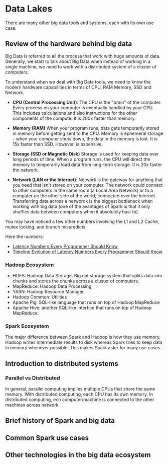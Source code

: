 # Data Lakes

There are many other big data tools and systems, each with its own use case. 

## Review of the hardware behind big data 

Big Data is referred to all the process that work with huge amounts of data. Generally, we start to talk about Big Data when instead of working in a single machine, we need to work with a distributed system of a cluster of computers. 

To understand when we deal with Big Data tools, we need to know the modern hardware capabilities in terms of CPU, RAM Memory, SSD and Network. 

- **CPU (Central Processing Unit)**: The CPU is the "brain" of the computer. Every process on your computer is eventually handled by your CPU. This includes calculations and also instructions for the other components of the compute. It is 200x faster than memory.

- **Memory (RAM)** When your program runs, data gets temporarily stored in memory before getting sent to the CPU. Memory is ephemeral storage - when your computer shuts down, the data in the memory is lost. It is 15x faster than SSD. However, is expensive.

- **Storage (SSD or Magnetic Disk)** Storage is used for keeping data over long periods of time. When a program runs, the CPU will direct the memory to temporarily load data from long-term storage. It is 20x faster thn network.

- **Network (LAN or the Internet)**: Network is the gateway for anything that you need that isn't stored on your computer. The network could connect to other computers in the same room (a Local Area Network) or to a computer on the other side of the world, connected over the internet. Transferring data across a networdk is the biggest bottleneck when working with big data (one of the avantages of Spark is that it only shuffles data between computers when it absolutely hast to).

You may have noticed a few other numbers involving the L1 and L2 Cache, mutex locking, and branch mispredicts. 

Here the numbers:
- [Latency Numbers Every Programmer Should Know](https://gist.github.com/jboner/2841832)
- [Timeline Evolution of Latency Numbers Every Programmer Should Know](http://people.eecs.berkeley.edu/~rcs/research/interactive_latency.html)
 
### Hadoop Ecosystem

- HDFS: Hadoop Data Storage. Big dat storage system that splits data into chunks and stores the chunks across a cluster of computers.
- MapReduce: Hadoop Data Processing
- YARN: Hadoop Resource Manager
- Hadoop Common: Utilities
- Apache Pig: SQL-like language that runs on top of Hadoop MapReduce
- Apache Hive: another SQL-like interfice that runs on top of Hadoop MapReduce.

### Spark Ecosystem

The major difference between Spark and Hadoop is how they use memory. Hadoop writes intermediate results to disk whereas Spark tries to keep data in memory whenever possible. This makes Spark aster for many use cases.



## Introduction to distributed systems  

### Parallel vs Distributed

In general, parallel computing implies multiple CPUs that share the same memory. With distributed computing, each CPU has its own memory. In distributed computing, ech computer/machine is connected to the other machines across network.
 
## Brief history of Spark and big data  

## Common Spark use cases  

## Other technologies in the big data ecosystem  